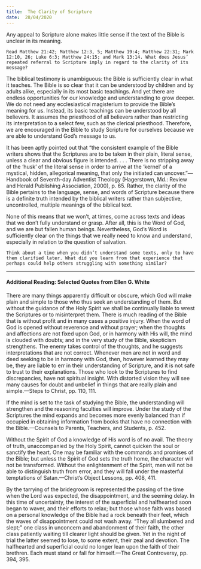 ```yaml
---
title:  The Clarity of Scripture
date:  28/04/2020
---
```


Any appeal to Scripture alone makes little sense if the text of the Bible is unclear in its meaning.

`Read Matthew 21:42; Matthew 12:3, 5; Matthew 19:4; Matthew 22:31; Mark 12:10, 26; Luke 6:3; Matthew 24:15; and Mark 13:14. What does Jesus’ repeated referral to Scripture imply in regard to the clarity of its message?`

The biblical testimony is unambiguous: the Bible is sufficiently clear in what it teaches. The Bible is so clear that it can be understood by children and by adults alike, especially in its most basic teachings. And yet there are endless opportunities for our knowledge and understanding to grow deeper. We do not need any ecclesiastical magisterium to provide the Bible’s meaning for us. Instead, its basic teachings can be understood by all believers. It assumes the priesthood of all believers rather than restricting its interpretation to a select few, such as the clerical priesthood. Therefore, we are encouraged in the Bible to study Scripture for ourselves because we are able to understand God’s message to us.

It has been aptly pointed out that “the consistent example of the Bible writers shows that the Scriptures are to be taken in their plain, literal sense, unless a clear and obvious figure is intended. . . . There is no stripping away of the ‘husk’ of the literal sense in order to arrive at the ‘kernel’ of a mystical, hidden, allegorical meaning, that only the initiated can uncover.”—Handbook of Seventh-day Adventist Theology (Hagerstown, Md.: Review and Herald Publishing Association, 2000), p. 65. Rather, the clarity of the Bible pertains to the language, sense, and words of Scripture because there is a definite truth intended by the biblical writers rather than subjective, uncontrolled, multiple meanings of the biblical text.

None of this means that we won’t, at times, come across texts and ideas that we don’t fully understand or grasp. After all, this is the Word of God, and we are but fallen human beings. Nevertheless, God’s Word is sufficiently clear on the things that we really need to know and understand, especially in relation to the question of salvation.

`Think about a time when you didn’t understand some texts, only to have them clarified later. What did you learn from that experience that perhaps could help others struggling with something similar?`

---

#### Additional Reading: Selected Quotes from Ellen G. White

There are many things apparently difficult or obscure, which God will make plain and simple to those who thus seek an understanding of them. But without the guidance of the Holy Spirit we shall be continually liable to wrest the Scriptures or to misinterpret them. There is much reading of the Bible that is without profit and in many cases a positive injury. When the word of God is opened without reverence and without prayer; when the thoughts and affections are not fixed upon God, or in harmony with His will, the mind is clouded with doubts; and in the very study of the Bible, skepticism strengthens. The enemy takes control of the thoughts, and he suggests interpretations that are not correct. Whenever men are not in word and deed seeking to be in harmony with God, then, however learned they may be, they are liable to err in their understanding of Scripture, and it is not safe to trust to their explanations. Those who look to the Scriptures to find discrepancies, have not spiritual insight. With distorted vision they will see many causes for doubt and unbelief in things that are really plain and simple.—Steps to Christ, pp. 110, 111.

If the mind is set to the task of studying the Bible, the understanding will strengthen and the reasoning faculties will improve. Under the study of the Scriptures the mind expands and becomes more evenly balanced than if occupied in obtaining information from books that have no connection with the Bible.—Counsels to Parents, Teachers, and Students, p. 452.

Without the Spirit of God a knowledge of His word is of no avail. The theory of truth, unaccompanied by the Holy Spirit, cannot quicken the soul or sanctify the heart. One may be familiar with the commands and promises of the Bible; but unless the Spirit of God sets the truth home, the character will not be transformed. Without the enlightenment of the Spirit, men will not be able to distinguish truth from error, and they will fall under the masterful temptations of Satan.—Christ’s Object Lessons, pp. 408, 411.

By the tarrying of the bridegroom is represented the passing of the time when the Lord was expected, the disappointment, and the seeming delay. In this time of uncertainty, the interest of the superficial and halfhearted soon began to waver, and their efforts to relax; but those whose faith was based on a personal knowledge of the Bible had a rock beneath their feet, which the waves of disappointment could not wash away. “They all slumbered and slept;” one class in unconcern and abandonment of their faith, the other class patiently waiting till clearer light should be given. Yet in the night of trial the latter seemed to lose, to some extent, their zeal and devotion. The halfhearted and superficial could no longer lean upon the faith of their brethren. Each must stand or fall for himself.—The Great Controversy, pp. 394, 395.